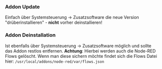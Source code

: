 ### Addon Update

Einfach über Systemsteuerung -> Zusatzsoftware die neue Version "drüberinstallieren" - __nicht__ vorher deinstallieren!

### Addon Deinstallation

Ist ebenfalls über Systemsteuerung -> Zusatzsoftware möglich und sollte das Addon restlos entfernen. __Achtung__: Hierbei werden auch die Node-RED Flows gelöscht. Wenn man diese sichern möchte findet sich die Flows Datei hier: `/usr/local/addons/node-red/var/flows.json`